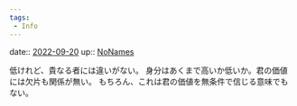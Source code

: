 ```yaml
---
tags:
 - Info
---
```


date:: [2022-09-20](Daily_Note/2022-09-20.md)
up:: [NoNames](../Bar/Novel/Chaos/NoNames.md)

低けれど、貴なる者には違いがない。
身分はあくまで高いか低いか。君の価値には欠片も関係が無い。
もちろん、これは君の価値を無条件で信じる意味でもない。